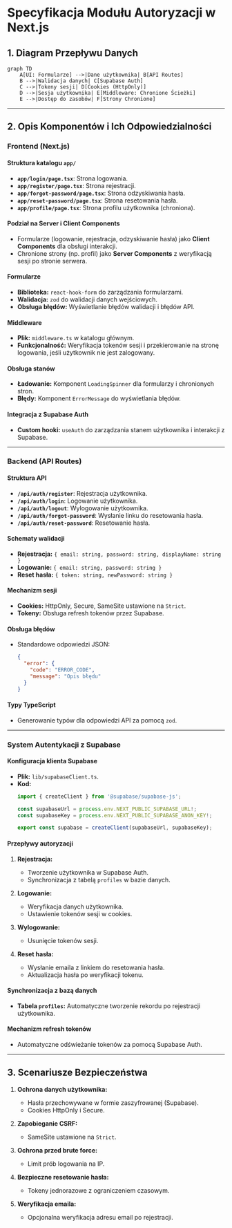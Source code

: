 
# Specyfikacja Modułu Autoryzacji w Next.js

## 1. Diagram Przepływu Danych

```mermaid
graph TD
    A[UI: Formularze] -->|Dane użytkownika| B[API Routes]
    B -->|Walidacja danych| C[Supabase Auth]
    C -->|Tokeny sesji| D[Cookies (HttpOnly)]
    D -->|Sesja użytkownika| E[Middleware: Chronione Ścieżki]
    E -->|Dostęp do zasobów| F[Strony Chronione]
```

---

## 2. Opis Komponentów i Ich Odpowiedzialności

### Frontend (Next.js)

#### Struktura katalogu `app/`
- **`app/login/page.tsx`**: Strona logowania.
- **`app/register/page.tsx`**: Strona rejestracji.
- **`app/forgot-password/page.tsx`**: Strona odzyskiwania hasła.
- **`app/reset-password/page.tsx`**: Strona resetowania hasła.
- **`app/profile/page.tsx`**: Strona profilu użytkownika (chroniona).

#### Podział na Server i Client Components
- Formularze (logowanie, rejestracja, odzyskiwanie hasła) jako **Client Components** dla obsługi interakcji.
- Chronione strony (np. profil) jako **Server Components** z weryfikacją sesji po stronie serwera.

#### Formularze
- **Biblioteka:** `react-hook-form` do zarządzania formularzami.
- **Walidacja:** `zod` do walidacji danych wejściowych.
- **Obsługa błędów:** Wyświetlanie błędów walidacji i błędów API.

#### Middleware
- **Plik:** `middleware.ts` w katalogu głównym.
- **Funkcjonalność:** Weryfikacja tokenów sesji i przekierowanie na stronę logowania, jeśli użytkownik nie jest zalogowany.

#### Obsługa stanów
- **Ładowanie:** Komponent `LoadingSpinner` dla formularzy i chronionych stron.
- **Błędy:** Komponent `ErrorMessage` do wyświetlania błędów.

#### Integracja z Supabase Auth
- **Custom hooki:** `useAuth` do zarządzania stanem użytkownika i interakcji z Supabase.

---

### Backend (API Routes)

#### Struktura API
- **`/api/auth/register`**: Rejestracja użytkownika.
- **`/api/auth/login`**: Logowanie użytkownika.
- **`/api/auth/logout`**: Wylogowanie użytkownika.
- **`/api/auth/forgot-password`**: Wysłanie linku do resetowania hasła.
- **`/api/auth/reset-password`**: Resetowanie hasła.

#### Schematy walidacji
- **Rejestracja:** `{ email: string, password: string, displayName: string }`
- **Logowanie:** `{ email: string, password: string }`
- **Reset hasła:** `{ token: string, newPassword: string }`

#### Mechanizm sesji
- **Cookies:** HttpOnly, Secure, SameSite ustawione na `Strict`.
- **Tokeny:** Obsługa refresh tokenów przez Supabase.

#### Obsługa błędów
- Standardowe odpowiedzi JSON:
  ```json
  {
    "error": {
      "code": "ERROR_CODE",
      "message": "Opis błędu"
    }
  }
  ```

#### Typy TypeScript
- Generowanie typów dla odpowiedzi API za pomocą `zod`.

---

### System Autentykacji z Supabase

#### Konfiguracja klienta Supabase
- **Plik:** `lib/supabaseClient.ts`.
- **Kod:**
  ```typescript
  import { createClient } from '@supabase/supabase-js';

  const supabaseUrl = process.env.NEXT_PUBLIC_SUPABASE_URL!;
  const supabaseKey = process.env.NEXT_PUBLIC_SUPABASE_ANON_KEY!;

  export const supabase = createClient(supabaseUrl, supabaseKey);
  ```

#### Przepływy autoryzacji
1. **Rejestracja:**
   - Tworzenie użytkownika w Supabase Auth.
   - Synchronizacja z tabelą `profiles` w bazie danych.

2. **Logowanie:**
   - Weryfikacja danych użytkownika.
   - Ustawienie tokenów sesji w cookies.

3. **Wylogowanie:**
   - Usunięcie tokenów sesji.

4. **Reset hasła:**
   - Wysłanie emaila z linkiem do resetowania hasła.
   - Aktualizacja hasła po weryfikacji tokenu.

#### Synchronizacja z bazą danych
- **Tabela `profiles`:** Automatyczne tworzenie rekordu po rejestracji użytkownika.

#### Mechanizm refresh tokenów
- Automatyczne odświeżanie tokenów za pomocą Supabase Auth.

---

## 3. Scenariusze Bezpieczeństwa

1. **Ochrona danych użytkownika:**
   - Hasła przechowywane w formie zaszyfrowanej (Supabase).
   - Cookies HttpOnly i Secure.

2. **Zapobieganie CSRF:**
   - SameSite ustawione na `Strict`.

3. **Ochrona przed brute force:**
   - Limit prób logowania na IP.

4. **Bezpieczne resetowanie hasła:**
   - Tokeny jednorazowe z ograniczeniem czasowym.

5. **Weryfikacja emaila:**
   - Opcjonalna weryfikacja adresu email po rejestracji.


